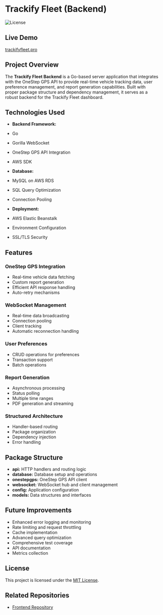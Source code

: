 # Trackify Fleet (Backend)

![License](https://img.shields.io/badge/license-MIT-blue.svg)

## Live Demo
[trackifyfleet.pro](https://trackifyfleet.pro)

## Project Overview
The **Trackify Fleet Backend** is a Go-based server application that integrates with the OneStep GPS API to provide real-time vehicle tracking data, user preference management, and report generation capabilities. Built with proper package structure and dependency management, it serves as a robust backend for the Trackify Fleet dashboard.

## Technologies Used
- **Backend Framework:**
 - Go
 - Gorilla WebSocket
 - OneStep GPS API Integration
 - AWS SDK

- **Database:**
 - MySQL on AWS RDS
 - SQL Query Optimization
 - Connection Pooling

- **Deployment:**
 - AWS Elastic Beanstalk
 - Environment Configuration
 - SSL/TLS Security

## Features

### OneStep GPS Integration
- Real-time vehicle data fetching
- Custom report generation
- Efficient API response handling
- Auto-retry mechanisms

### WebSocket Management
- Real-time data broadcasting
- Connection pooling
- Client tracking
- Automatic reconnection handling

### User Preferences
- CRUD operations for preferences
- Transaction support
- Batch operations

### Report Generation
- Asynchronous processing
- Status polling
- Multiple time ranges
- PDF generation and streaming

### Structured Architecture
- Handler-based routing
- Package organization
- Dependency injection
- Error handling

## Package Structure
- **api:** HTTP handlers and routing logic
- **database:** Database setup and operations
- **onestepgps:** OneStep GPS API client
- **websocket:** WebSocket hub and client management
- **config:** Application configuration
- **models:** Data structures and interfaces

## Future Improvements
- Enhanced error logging and monitoring
- Rate limiting and request throttling
- Cache implementation
- Advanced query optimization
- Comprehensive test coverage
- API documentation
- Metrics collection

## License
This project is licensed under the [MIT License](LICENSE).

## Related Repositories
- [Frontend Repository](https://github.com/davidwiese/vue-go-dashboard)
